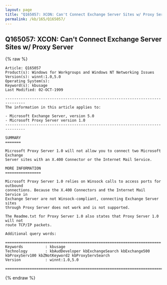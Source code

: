 ```yaml
---
layout: page
title: "Q165057: XCON: Can't Connect Exchange Server Sites w/ Proxy Server"
permalink: /kb/165/Q165057/
---
```


## Q165057: XCON: Can't Connect Exchange Server Sites w/ Proxy Server

{% raw %}

	Article: Q165057
	Product(s): Windows for Workgroups and Windows NT Networking Issues
	Version(s): winnt:1.0,5.0
	Operating System(s): 
	Keyword(s): kbusage
	Last Modified: 02-OCT-1999
	
	-------------------------------------------------------------------------------
	The information in this article applies to:
	
	- Microsoft Exchange Server, version 5.0 
	- Microsoft Proxy Server version 1.0 
	-------------------------------------------------------------------------------
	
	SUMMARY
	=======
	
	Microsoft Proxy Server 1.0 will not allow you to connect two Microsoft Exchange
	Server sites with an X.400 Connector or the Internet Mail Service.
	
	MORE INFORMATION
	================
	
	Microsoft Proxy Server 1.0 relies on Winsock calls to access ports for outbound
	connections. Because the X.400 Connectors and the Internet Mail Service in
	Exchange Server are not Winsock-compliant, connecting Exchange Server sites
	through Proxy Server does not work and is not supported.
	
	The Readme.txt for Proxy Server 1.0 also states that Proxy Server 1.0 will not
	route TCP/IP packets.
	
	Additional query words:
	
	======================================================================
	Keywords          : kbusage 
	Technology        : kbAudDeveloper kbExchangeSearch kbExchange500 kbProxyServ100 kbZNotKeyword2 kbProxyServSearch
	Version           : winnt:1.0,5.0
	
	=============================================================================
	

{% endraw %}
